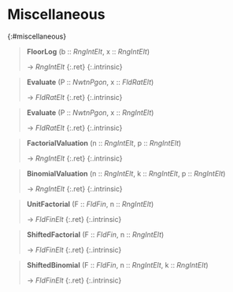 # Miscellaneous
{:#miscellaneous}

<a id="FloorLog--RngIntElt--etc"></a><a id="FloorLog"></a><a id="FloorLog--RngIntElt--RngIntElt"></a>
> **FloorLog** (b :: *RngIntElt*, x :: *RngIntElt*)
> 
> -> *RngIntElt*
> {:.ret}
{:.intrinsic}


<a id="Evaluate"></a><a id="Evaluate--NwtnPgon--etc"></a><a id="Evaluate--NwtnPgon--FldRatElt"></a>
> **Evaluate** (P :: *NwtnPgon*, x :: *FldRatElt*)
> 
> -> *FldRatElt*
> {:.ret}
{:.intrinsic}


<a id="Evaluate--NwtnPgon--RngIntElt"></a><a id="Evaluate-2"></a><a id="Evaluate--NwtnPgon--etc-2"></a>
> **Evaluate** (P :: *NwtnPgon*, x :: *RngIntElt*)
> 
> -> *FldRatElt*
> {:.ret}
{:.intrinsic}


<a id="FactorialValuation"></a><a id="FactorialValuation--RngIntElt--RngIntElt"></a><a id="FactorialValuation--RngIntElt--etc"></a>
> **FactorialValuation** (n :: *RngIntElt*, p :: *RngIntElt*)
> 
> -> *RngIntElt*
> {:.ret}
{:.intrinsic}


<a id="BinomialValuation--RngIntElt--RngIntElt--RngIntElt"></a><a id="BinomialValuation"></a><a id="BinomialValuation--RngIntElt--etc"></a>
> **BinomialValuation** (n :: *RngIntElt*, k :: *RngIntElt*, p :: *RngIntElt*)
> 
> -> *RngIntElt*
> {:.ret}
{:.intrinsic}


<a id="UnitFactorial--FldFin--RngIntElt"></a><a id="UnitFactorial"></a><a id="UnitFactorial--FldFin--etc"></a>
> **UnitFactorial** (F :: *FldFin*, n :: *RngIntElt*)
> 
> -> *FldFinElt*
> {:.ret}
{:.intrinsic}


<a id="ShiftedFactorial"></a><a id="ShiftedFactorial--FldFin--etc"></a><a id="ShiftedFactorial--FldFin--RngIntElt"></a>
> **ShiftedFactorial** (F :: *FldFin*, n :: *RngIntElt*)
> 
> -> *FldFinElt*
> {:.ret}
{:.intrinsic}


<a id="ShiftedBinomial--FldFin--RngIntElt--RngIntElt"></a><a id="ShiftedBinomial--FldFin--etc"></a><a id="ShiftedBinomial"></a>
> **ShiftedBinomial** (F :: *FldFin*, n :: *RngIntElt*, k :: *RngIntElt*)
> 
> -> *FldFinElt*
> {:.ret}
{:.intrinsic}


